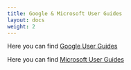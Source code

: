 ```yaml
---
title: Google & Microsoft User Guides
layout: docs
weight: 2
---
```

Here you can find [Google User Guides](https://support.google.com/a/users/answer/10197229?visit_id=638188023327889232-91324800&hl=en&rd=1) 

Here you can find [Microsoft User Guides](https://learn.microsoft.com/en-us/microsoft-365/?view=o365-worldwide)